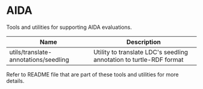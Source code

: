 # AIDA

Tools and utilities for supporting AIDA evaluations.

| Name | Description |
|---|---|
| utils/translate-annotations/seedling | Utility to translate LDC's seedling annotation to turtle-RDF format |

Refer to README file that are part of these tools and utilities for more details.
